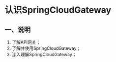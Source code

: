 # 认识SpringCloudGateway

## 一、说明

1. 了解API网关； 
2. 了解并使用SpringCloudGateway；
3. 深入理解SpringCloudGateway；

